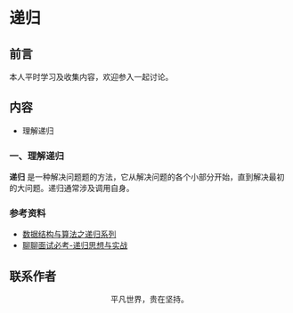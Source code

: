 # 递归

## 前言

本人平时学习及收集内容，欢迎参入一起讨论。

## 内容

- 理解递归

### 一、理解递归

**递归** 是一种解决问题题的方法，它从解决问题的各个小部分开始，直到解决最初的大问题。递归通常涉及调用自身。

### 参考资料

- [数据结构与算法之递归系列](https://mp.weixin.qq.com/s/yy4LBfr-h5qvvQKncgFIug)
- [聊聊面试必考-递归思想与实战](https://juejin.im/post/5d85cda3f265da03b638e918)

## 联系作者

<div align="center">
    <p>
        平凡世界，贵在坚持。
    </p>
    <img :src="$withBase('/about/contact.png')" />
</div>
